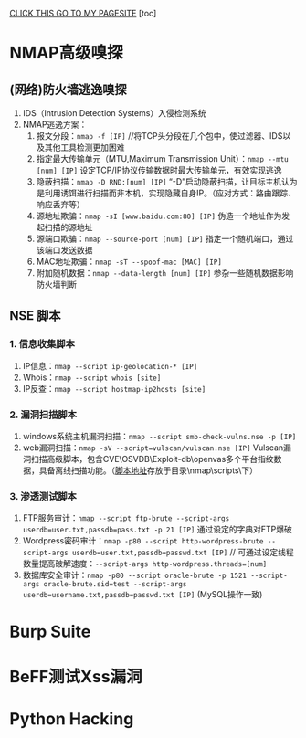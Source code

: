 [CLICK THIS GO TO MY PAGESITE](https://dxhm.github.io/LINUX-PENETRATION)
[toc]
# NMAP高级嗅探
## (网络)防火墙逃逸嗅探
1. IDS（Intrusion Detection Systems）入侵检测系统
2. NMAP逃逸方案：
	1. 报文分段：``nmap -f [IP]`` //将TCP头分段在几个包中，使过滤器、IDS以及其他工具检测更加困难
	2. 指定最大传输单元（MTU,Maximum Transmission Unit）：``nmap --mtu [num] [IP]`` 设定TCP/IP协议传输数据时最大传输单元，有效实现逃逸 
	3. 隐蔽扫描：``nmap -D RND:[num] [IP]`` “-D”启动隐蔽扫描，让目标主机认为是利用诱饵进行扫描而非本机，实现隐藏自身IP。（应对方式：路由跟踪、响应丢弃等）
	4. 源地址欺骗：``nmap -sI [www.baidu.com:80] [IP]`` 伪造一个地址作为发起扫描的源地址
	5. 源端口欺骗：``nmap --source-port [num] [IP]``  指定一个随机端口，通过该端口发送数据
	6. MAC地址欺骗：``nmap -sT --spoof-mac [MAC] [IP]`` 
	7. 附加随机数据：``nmap --data-length [num] [IP]`` 参杂一些随机数据影响防火墙判断
## NSE 脚本
### 1. 信息收集脚本
1. IP信息：``nmap --script ip-geolocation-* [IP]``
2. Whois：``nmap --script whois [site]``
3. IP反查：``nmap --script hostmap-ip2hosts [site]``
### 2. 漏洞扫描脚本
1. windows系统主机漏洞扫描：``nmap --script smb-check-vulns.nse -p [IP]``
2. web漏洞扫描：``nmap -sV --script=vulscan/vulscan.nse [IP]`` Vulscan漏洞扫描高级脚本，包含CVE\OSVDB\Exploit-db\openvas多个平台指纹数据，具备离线扫描功能。（[脚本地址](http://www.computec.ch/projekte/vulscan/?s=download)存放于目录\nmap\scripts\下）
### 3. 渗透测试脚本
1. FTP服务审计：``nmap --script ftp-brute --script-args userdb=user.txt,passdb=pass.txt -p 21 [IP]`` 通过设定的字典对FTP爆破
2. Wordpress密码审计：``nmap -p80 --script http-wordpress-brute --script-args userdb=user.txt,passdb=passwd.txt [IP]`` // 可通过设定线程数量提高破解速度：`--script-args http-wordpress.threads=[num]`
3. 数据库安全审计：``nmap -p80 --script oracle-brute -p 1521 --script-args oracle-brute.sid=test --script-args userdb=username.txt,passdb=passwd.txt [IP]`` (MySQL操作一致)
# Burp Suite
# BeFF测试Xss漏洞
# Python Hacking
